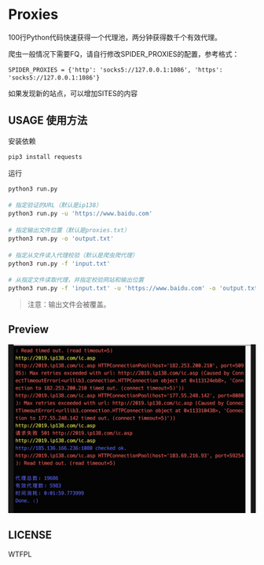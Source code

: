 # Proxies

100行Python代码快速获得一个代理池，两分钟获得数千个有效代理。

爬虫一般情况下需要FQ，请自行修改SPIDER_PROXIES的配置，参考格式：
```
SPIDER_PROXIES = {'http': 'socks5://127.0.0.1:1086', 'https': 'socks5://127.0.0.1:1086'}
```

如果发现新的站点，可以增加SITES的内容

## USAGE 使用方法
安装依赖
```bash
pip3 install requests
```

运行
```bash
python3 run.py

# 指定验证的URL（默认是ip138）
python3 run.py -u 'https://www.baidu.com'

# 指定输出文件位置（默认是proxies.txt）
python3 run.py -o 'output.txt'

# 指定从文件读入代理校验（默认是爬虫爬代理）
python3 run.py -f 'input.txt'

# 从指定文件读取代理，并指定校验网站和输出位置
python3 run.py -f 'input.txt' -u 'https://www.baidu.com' -o 'output.txt'
```

> 注意：输出文件会被覆盖。

## Preview
![](preview.png)

## LICENSE

WTFPL
